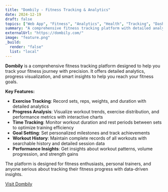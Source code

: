 ```yaml
---
title: "Dombily - Fitness Tracking & Analytics"
date: 2024-12-19
draft: false
topics: ["Web App", "Fitness", "Analytics", "Health", "Tracking", "Dashboard"]
summary: "A comprehensive fitness tracking platform with detailed analytics, progress visualization, and smart insights for modern workout tracking."
externalUrl: "https://dombily.com/"
image: "feature.png"
_build:
  render: "false"
  list: "local"
---
```


**Dombily** is a comprehensive fitness tracking platform designed to help you track your fitness journey with precision. It offers detailed analytics, progress visualization, and smart insights to help you reach your fitness goals.

**Key Features:**

- **Exercise Tracking**: Record sets, reps, weights, and duration with detailed analytics
- **Progress Analysis**: Visualize workout trends, exercise distribution, and performance metrics with interactive charts
- **Time Tracking**: Monitor workout duration and rest periods between sets to optimize training efficiency
- **Goal Setting**: Set personalized milestones and track achievements
- **Workout History**: Maintain complete records of all workouts with searchable history and detailed session data
- **Performance Insights**: Get insights about workout patterns, volume progression, and strength gains

The platform is designed for fitness enthusiasts, personal trainers, and anyone serious about tracking their fitness progress with data-driven insights.

[Visit Dombily](https://dombily.com/)
